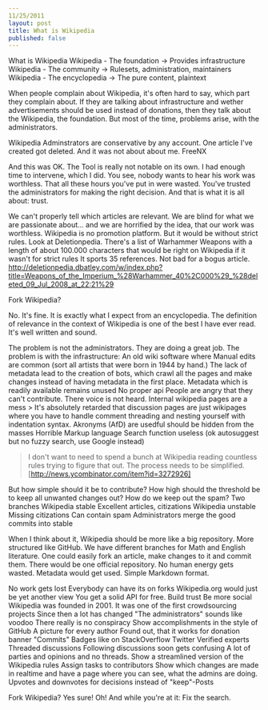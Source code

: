 ```yaml
---
11/25/2011
layout: post
title: What is Wikipedia
published: false
---
```


What is Wikipedia
  Wikipedia - The foundation -> Provides infrastructure
  Wikipedia - The community -> Rulesets, administration, maintainers
  Wikipedia - The encyclopedia -> The pure content, plaintext

When people complain about Wikipedia, it's often hard to say, which part
they complain about. If they are talking about infrastructure and wether
advertisements should be used instead of donations, then they talk about
the Wikipedia, the foundation.
But most of the time, problems arise, with the administrators.

Wikipedia Adminstrators are conservative by any account.
One article I've created got deleted.
And it was not about about me. FreeNX

And this was OK. The Tool is really not notable on its own.
I had enough time to intervene, which I did.
You see, nobody wants to hear his work was worthless. That all these
hours you've put in were wasted. You've trusted the administrators for
making the right decision. And that is what it is all about: trust.

We can't properly tell which articles are relevant. We are blind for what we are passionate about...
and we are horrified by the idea, that our work was worthless.
Wikipedia is no promotion platform. But it would be without strict rules.
Look at Deletionpedia. There's a list of Warhammer Weapons with a length of about 100.000 characters that would be right on Wikipedia if it wasn't for strict rules
It sports 35 references. Not bad for a bogus article.
http://deletionpedia.dbatley.com/w/index.php?title=Weapons_of_the_Imperium_%28Warhammer_40%2C000%29_%28deleted_09_Jul_2008_at_22:21%29

Fork Wikipedia?

No. It's fine. It is exactly what I expect from an encyclopedia.
The definition of relevance in the context of Wikipedia is one of the
best I have ever read. It's well written and sound.


The problem is not the administrators. They are doing a great job.
The problem is  with the infrastructure: An old wiki software where Manual edits are common (sort all artists that were born in 1944 by hand.)
The lack of metadata lead to the creation of bots, which crawl all the
pages and make changes instead of having metadata in the first place.
Metadata which is readily available remains unused
No proper api
People are angry that they can't contribute. There voice is not heard.
  Internal wikipedia pages are a mess
    > It's absolutely retarded that discussion pages are just wikipages where you have to handle comment threading and nesting yourself with indentation syntax.
  Akronyms (AfD) are usedful should be hidden from the masses
  Horrible Markup language
  Search function useless (ok autosuggest but no fuzzy search, use Google instead)

> I don't want to need to spend a bunch at Wikipedia reading countless rules trying to figure that out. The process needs to be simplified.
[http://news.ycombinator.com/item?id=3272926]

But how simple should it be to contribute? How high should the threshold
be to keep all unwanted changes out? How do we keep out the spam?
Two branches
  Wikipedia stable
    Excellent articles, citizations
  Wikipedia unstable
    Missing citizations
    Can contain spam
      Administrators merge the good commits into stable

When I think about it, Wikipedia should be more like a big repository.
More structured like GitHub.
We have different branches for Math and English literature.
One could easily fork an article, make changes to it and commit them.
There would be one official repository.
No human energy gets wasted.
Metadata would get used.
Simple Markdown format.


No work gets lost
  Everybody can have its on forks
  Wikipedia.org would just be yet another view
  You get a solid API for free.
Build trust
  Be more social
    Wikipedia was founded in 2001.
      It was one of the first crowdsourcing projects
      Since then a lot has changed
    "The administrators" sounds like voodoo
      There really is no conspiracy
    Show accomplishments in the style of GitHub
      A picture for every author
        Found out, that it works for donation banner
      "Commits"
    Badges like on StackOverflow
    Twitter
      Verified experts
    Threaded discussions
      Following discussions soon gets confusing
        A lot of parties and opinions and no threads.
      Show a streamlined version of the Wikipedia rules
      Assign tasks to contributors
      Show which changes are made in realtime and have a page where you
      can see, what the admins are doing.
    Upvotes and downvotes for decisions instead of "keep"-Posts


Fork Wikipedia? Yes sure!
Oh! And while you're at it: Fix the search.
